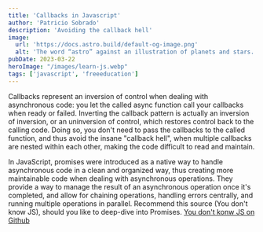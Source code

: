 ```yaml
---
title: 'Callbacks in Javascript'
author: 'Patricio Sobrado'
description: 'Avoiding the callback hell'
image:
  url: 'https://docs.astro.build/default-og-image.png'
  alt: 'The word “astro” against an illustration of planets and stars.'
pubDate: 2023-03-22
heroImage: "/images/learn-js.webp"
tags: ['javascript', 'freeeducation']
---
```


Callbacks represent an inversion of control when dealing with asynchronous code: you let the called async function call your callbacks when ready or failed. Inverting the callback pattern is actually an inversion of inversion, or an uninversion of control, which restores control back to the calling code. Doing so, you don't need to pass the callbacks to the called function, and thus avoid the insane "callback hell", when multiple callbacks are nested within each other, making the code difficult to read and maintain.

In JavaScript, promises were introduced as a native way to handle asynchronous code in a clean and organized way, thus creating more maintainable code when dealing with asynchronous operations. They provide a way to manage the result of an asynchronous operation once it's completed, and allow for chaining operations, handling errors centrally, and running multiple operations in parallel.
Recommend this source (You don't know JS), should you like to deep-dive into Promises. [You don't konw JS on Github](https://lnkd.in/e8UDyzaV)
